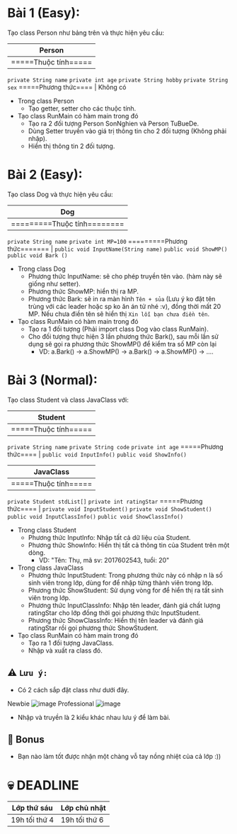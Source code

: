 # Bài 1 (Easy):
Tạo class Person như bảng trên và thực hiện yêu cầu:

Person  |
------------- |
=====Thuộc tính===== |
`private String name`
`private int age`
`private String hobby`
`private String sex`
=====Phương thức==== |
Không có

- Trong class Person
  - Tạo getter, setter cho các thuộc tính.
- Tạo class RunMain có hàm main trong đó
  - Tạo ra 2 đối tượng Person SonNghien và Person TuBueDe.
  - Dùng Setter truyền vào giá trị thông tin cho 2 đối tượng (Không phải nhập).
  - Hiển thị thông tin 2 đối tượng.
# Bài 2 (Easy):
Tạo class Dog và thực hiện yêu cầu:

Dog  |
------------- |
=========Thuộc tính======== |
`private String name`
`private int MP=100`
=========Phương thức======= |
`public void InputName(String name)`
`public void ShowMP()`
`public void Bark ()`

- Trong class Dog
  - Phương thức InputName: sẽ cho phép truyền tên vào. (hàm này sẽ giống như setter).
  - Phương thức ShowMP: hiển thị ra MP.
  - Phương thức Bark: sẽ in ra màn hình `Tên + sủa` (Lưu ý ko đặt tên trùng với các leader hoặc sp ko ăn án tử nhé :v), đồng thời mất 20 MP. Nếu chưa điền tên sẽ hiển thị `Xin lỗi bạn chưa điền tên`.
- Tạo class RunMain có hàm main trong đó
  - Tạo ra 1 đối tượng (Phải import class Dog vào class RunMain).
  - Cho đối tượng thực hiện 3 lần phương thức Bark(), sau mỗi lần sử dụng sẽ gọi ra phương thức ShowMP() để kiểm tra số MP còn lại
    - VD: a.Bark() -> a.ShowMP() -> a.Bark() -> a.ShowMP() -> ....
# Bài 3 (Normal):
Tạo class Student và class JavaClass với:

Student  |
------------- |
=====Thuộc tính===== |
`private String name`
`private String code`
`private int age`
=====Phương thức==== |
`public void InputInfo()`
`public void ShowInfo()`

JavaClass  |
------------- |
=====Thuộc tính===== |
`private Student stdList[]`
`private int ratingStar`
=====Phương thức==== |
`private void InputStudent()`
`private void ShowStudent()`
`public void InputClassInfo()`
`public void ShowClassInfo()`

- Trong class Student
  - Phương thức InputInfo: Nhập tất cả dữ liệu của Student.
  - Phương thức ShowInfo: Hiển thị tất cả thông tin của Student trên một dòng.
    - VD: "Tên: Thụ, mã sv: 2017602543, tuổi: 20"
- Trong class JavaClass
  - Phương thức InputStudent: Trong phương thức này có nhập n là số sinh viên trong lớp, dùng for để nhập từng thành viên trong lớp.
  - Phương thức ShowStudent: Sử dụng vòng for để hiển thị ra tất sinh viên trong lớp.
  - Phương thức InputClassInfo: Nhập tên leader, đánh giá chất lượng ratingStar cho lớp đồng thời gọi phương thức InputStudent.
  - Phương thức ShowClassInfo: Hiển thị tên leader và đánh giá ratingStar rồi gọi phương thức ShowStudent.
- Tạo class RunMain có hàm main trong đó
  - Tạo ra 1 đối tượng JavaClass.
  - Nhập và xuất ra class đó.

## :warning: `Lưu ý:`
- Có 2 cách sắp đặt class như dưới đây.

Newbie
![image](https://user-images.githubusercontent.com/52252046/67147697-34cd7200-f2c1-11e9-94ee-12dcd0d0bb17.png)
Professional
![image](https://user-images.githubusercontent.com/52252046/67147726-8ece3780-f2c1-11e9-86a2-12754b2900ee.png)

- Nhập và truyền là 2 kiểu khác nhau lưu ý để làm bài.
## :gift: Bonus
- Bạn nào làm tốt được nhận một chàng vỗ tay nồng nhiệt của cả lớp :)) 
# :skull: DEADLINE
Lớp thứ sáu  | Lớp chủ nhật
------------- | -------------
19h tối thứ 4  | 19h tối thứ 6
